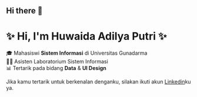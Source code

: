 ## Hi there 👋

# ✨ Hi, I'm Huwaida Adilya Putri ✨  

🎓 Mahasiswi **Sistem Informasi** di Universitas Gunadarma  
🧑‍💻 Asisten Laboratorium Sistem Informasi  
📊 Tertarik pada bidang **Data** & **UI Design** 

Jika kamu tertarik untuk berkenalan denganku, silakan ikuti akun [Linkedin](https://www.linkedin.com/in/huwaidaadilyaa/)ku ya.
